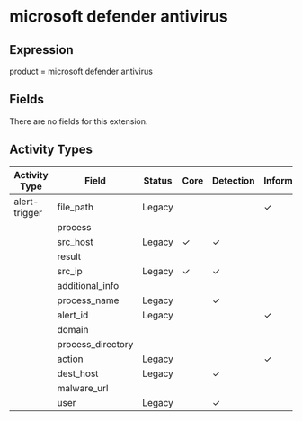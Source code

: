 microsoft defender antivirus
============================

Expression
----------

product = microsoft defender antivirus

Fields
------

There are no fields for this extension.

Activity Types
--------------

| Activity Type | Field             | Status | Core     | Detection | Informational |
| ------------- | ----------------- | ------ | -------- | --------- | ------------- |
| alert-trigger | file_path         | Legacy |          |           | &#10003;      |
|               | process           |        |          |           |               |
|               | src_host          | Legacy | &#10003; | &#10003;  |               |
|               | result            |        |          |           |               |
|               | src_ip            | Legacy | &#10003; | &#10003;  |               |
|               | additional_info   |        |          |           |               |
|               | process_name      | Legacy |          | &#10003;  |               |
|               | alert_id          | Legacy |          |           | &#10003;      |
|               | domain            |        |          |           |               |
|               | process_directory |        |          |           |               |
|               | action            | Legacy |          |           | &#10003;      |
|               | dest_host         | Legacy |          | &#10003;  |               |
|               | malware_url       |        |          |           |               |
|               | user              | Legacy |          | &#10003;  |               |

